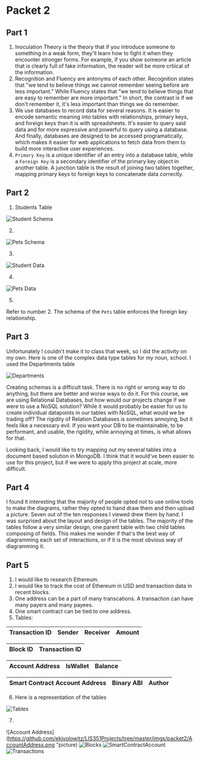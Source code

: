 # Packet 2
## Part 1
1. Inoculation Theory is the theory that if you introduce someone to something in a weak form, they'll learn how to fight it when they encounter stronger forms. For example, if you show someone an article that is clearly full of fake information, the reader will be more crtiical of the information.
2. Recognition and Fluency are antonyms of each other. Recognition states that "we tend to believe things we cannot remember seeing before are less important." While Fluency states that "we tend to believe things that are easy to remember are more important." In short, the contrast is if we don't remember it, it's less important than things we do remember.
3. We use databases to record data for several reasons. It is easier to encode semantic meaning into tables with relationships, primary keys, and foreign keys than it is with spreadsheets. It's easier to query said data and for more expressive and powerful to query using a database. And finally, databases are designed to be accessed programatically, which makes it easier for web applications to fetch data from them to build more interactive user experiences.
4. `Primary Key` is a unique identifier of an entry into a database table, while a `Foreign Key` is a secondary identifier of the primary key object in another table. A junction table is the result of joining two tables together, mapping primary keys to foreign keys to concatenate data correctly.
## Part 2
1. Students Table

![Student Schema](https://github.com/ekivolowitz/LIS351Projects/tree/master/imgs/packet2/StudentsSchema.png)

2.
![Pets Schema](https://github.com/ekivolowitz/LIS351Projects/tree/master/imgs/packet2/PetsSchema.png)

3.
![Student Data](https://github.com/ekivolowitz/LIS351Projects/tree/master/imgs/packet2/StudentsData.png)

4.
![Pets Data](https://github.com/ekivolowitz/LIS351Projects/tree/master/imgs/packet2/DogData.png)

5.
Refer to number 2. The schema of the `Pets` table enforces the foreign key relationship.
 
## Part 3
Unfortunately I couldn't make it to class that week, so I did the activity on my own. Here is one of the complex data type tables for my noun, school. I used the Departments table

![Departments](https://github.com/ekivolowitz/LIS351Projects/tree/master/imgs/packet2/part3.png)

Creating schemas is a difficult task. There is no right or wrong way to do anything, but there are better and worse ways to do it. For this course, we are using Relational Databases, but how would our projects change if we were to use a NoSQL solution? While it would probably be easier for us to create individual datapoints in our tables with NoSQL, what would we be trading off? The rigidity of Relation Databases is sometimes annoying, but it feels like a necessary evil. If you want your DB to be maintainable, to be performant, and usable, the rigidity, while annoying at times, is what allows for that. 

Looking back, I would like to try mapping out my several tables into a document based solution in MongoDB. I think that it would've been easier to use for this project, but if we were to apply this project at scale, more difficult.

## Part 4
I found it interesting that the majority of people opted not to use online tools to make the diagrams, rather they opted to hand draw them and then upload a picture. Seven out of the ten responses I viewed drew them by hand. I was surprised about the layout and design of the tables. The majority of the tables follow a very similar design, one parent table with two child tables composing of fields. This makes me wonder if that's the best way of diagramming each set of interactions, or if it is the most obvious way of diagramming it. 

## Part 5
1. I would like to research Ethereum.
2. I would like to track the cost of Ethereum in USD and transaction data in recent blocks.
3. One address can be a part of many transcations. A transaction can have many payers and many payees. 
4. One smart contract can be tied to one address.
5. Tables:

|Transaction ID|Sender|Receiver|Amount|
|--------------|------|--------|------|

|Block ID|Transaction ID|
|--------|--------------|

|Account Address|IsWallet|Balance|
|--|--|--|

|Smart Contract Account Address|Binary ABI|Author|
|---|---|---|

6. Here is a representation of the tables

![Tables](https://github.com/ekivolowitz/LIS351Projects/tree/master/imgs/packet2/EthTables.png)


7.
![Account Address](https://github.com/ekivolowitz/LIS351Projects/tree/master/imgs/packet2/AccountAddress.png "picture)
![Blocks](https://github.com/ekivolowitz/LIS351Projects/tree/master/packet2/Blocks.png)
![SmartContractAccount](https://github.com/ekivolowitz/LIS351Projects/tree/master/imgs/packet2/SmartContractAccount.png)
![Transactions](https://github.com/ekivolowitz/LIS351Projects/tree/master/imgs/packet2/Transactions.png)

